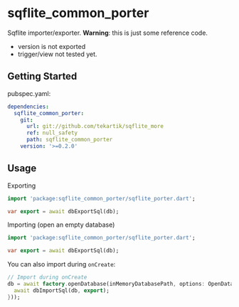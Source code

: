 # sqflite_common_porter

Sqflite importer/exporter.
**Warning**: this is just some reference code.
* version is not exported
* trigger/view not tested yet.

## Getting Started

pubspec.yaml:

````yaml
dependencies:
  sqflite_common_porter:
    git:
      url: git://github.com/tekartik/sqflite_more
      ref: null_safety
      path: sqflite_common_porter
    version: '>=0.2.0'
````

## Usage

Exporting

```dart
import 'package:sqflite_common_porter/sqflite_porter.dart';

var export = await dbExportSql(db);
```

Importing (open an empty database)

```dart
import 'package:sqflite_common_porter/sqflite_porter.dart';

var export = await dbExportSql(db);
```
You can also import during `onCreate`:

```dart
// Import during onCreate
db = await factory.openDatabase(inMemoryDatabasePath, options: OpenDatabaseOptions(version: 1, onCreate: (db, _) async {
  await dbImportSql(db, export);
}));
```